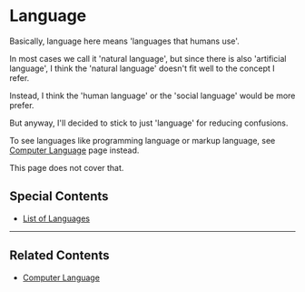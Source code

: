 
# Language

Basically, language here means 'languages that humans use'.

In most cases we call it 'natural language', but since there is also 'artificial language', I think the 'natural language' doesn't fit well to the concept I refer.

Instead, I think the 'human language' or the 'social language' would be more prefer.

But anyway, I'll decided to stick to just 'language' for reducing confusions.

To see languages like programming language or markup language, see [Computer Language](../computer_language/README.md) page instead.

This page does not cover that.

## Special Contents

- [List of Languages](_list/README.md)

---

## Related Contents

- [Computer Language](../computer_language/README.md)
